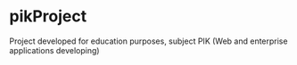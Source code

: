 # pikProject
Project developed for education purposes, subject PIK (Web and enterprise applications developing)
